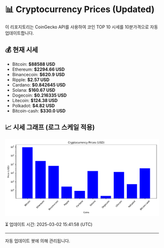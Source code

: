 
# 📊 Cryptocurrency Prices (Updated)

이 리포지토리는 CoinGecko API를 사용하여 코인 TOP 10 시세를 10분가격으로 자동 업데이트합니다.

## 💰 현재 시세
- Bitcoin: **$88588 USD**
- Ethereum: **$2294.66 USD**
- Binancecoin: **$620.9 USD**
- Ripple: **$2.57 USD**
- Cardano: **$0.842645 USD**
- Solana: **$160.67 USD**
- Dogecoin: **$0.216335 USD**
- Litecoin: **$124.38 USD**
- Polkadot: **$4.82 USD**
- Bitcoin-cash: **$330.0 USD**

## 📈 시세 그래프 (로그 스케일 적용)
![Crypto Prices](crypto_prices.png)

⏳ 업데이트 시간: 2025-03-02 15:41:58 (UTC)

---
자동 업데이트 봇에 의해 관리됩니다.
